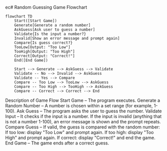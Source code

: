 ec# Random Guessing Game Flowchart

```mermaid
flowchart TD
    Start([Start Game])
    Generate[Generate a random number]
    AskGuess[Ask user to guess a number]
    Validate{Is the input a number?}
    Invalid[Show an error message and prompt again]
    Compare{Is guess correct?}
    TooLow[Output: "Too Low"]
    TooHigh[Output: "Too High"]
    Correct[Output: "Correct!"]
    End([End Game])

    Start --> Generate --> AskGuess --> Validate
    Validate -- No --> Invalid --> AskGuess
    Validate -- Yes --> Compare
    Compare -- Too Low --> TooLow --> AskGuess
    Compare -- Too High --> TooHigh --> AskGuess
    Compare -- Correct --> Correct --> End
```
Description of Game Flow
Start Game – The program executes.
Generate a Random Number – A number is chosen within a set range (for example, 1-100).
Ask Guess – The program asks the user to guess the number.
Validate Input – It checks if the input is a number.
If the input is invalid (anything that is not a number 1-100), an error message is shown and the prompt repeats.
Compare Guess – If valid, the guess is compared with the random number:
If too low: display "Too Low" and prompt again.
If too high: display "Too High" and prompt again.
If correct: display "Correct!" and end the game.
End Game – The game ends after a correct guess.
